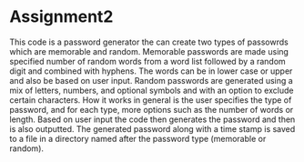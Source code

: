 # Assignment2

This code is a password generator the can create two types of passowrds which are 
memorable and random. Memorable passwords are made using specified number of random words from a word list followed by a random digit and combined with hyphens. 
The words can be in lower case or upper and also be based on user input. 
Random passwords are generated using a mix of letters, numbers, and optional symbols and with an option to exclude certain characters.
How it works in general is the user specifies the type of password, and for each type, more options such as the number of words or length. Based on user input the code then generates the password and then is also outputted. The generated password along with a time stamp is saved to a file in a directory named after the password type (memorable or random).
